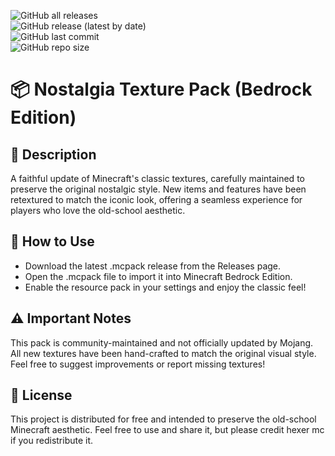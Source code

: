 ![GitHub all releases](https://img.shields.io/github/downloads/HeXeRMC/NostalgicBedrockTexture/total?style=for-the-badge)  
![GitHub release (latest by date)](https://img.shields.io/github/v/release/HeXeRMC/NostalgicBedrockTexture?style=for-the-badge)  
![GitHub last commit](https://img.shields.io/github/last-commit/HeXeRMC/NostalgicBedrockTexture?style=for-the-badge)  
![GitHub repo size](https://img.shields.io/github/repo-size/HeXeRMC/NostalgicBedrockTexture?style=for-the-badge)

# 📦 Nostalgia Texture Pack (Bedrock Edition)

## 📝 Description
A faithful update of Minecraft's classic textures, carefully maintained to preserve the original nostalgic style.
New items and features have been retextured to match the iconic look, offering a seamless experience for players who love the old-school aesthetic.

## 📂 How to Use
- Download the latest .mcpack release from the Releases page.
- Open the .mcpack file to import it into Minecraft Bedrock Edition.
- Enable the resource pack in your settings and enjoy the classic feel!

## ⚠️ Important Notes
This pack is community-maintained and not officially updated by Mojang.
All new textures have been hand-crafted to match the original visual style.
Feel free to suggest improvements or report missing textures!

## 📜 License
This project is distributed for free and intended to preserve the old-school Minecraft aesthetic.
Feel free to use and share it, but please credit hexer mc if you redistribute it.
